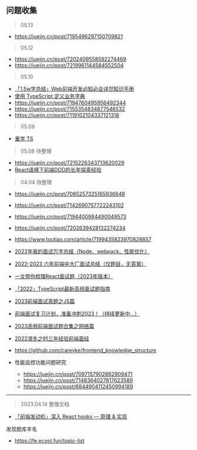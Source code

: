 ## 问题收集

> 05.13

- https://juejin.cn/post/7195496297150709821


> 05.12

- https://juejin.cn/post/7202409558592274469
- https://juejin.cn/post/7219961144584552504



> 05.10

- [「1.5w字总结」Web前端开发必知必会详尽知识手册](https://juejin.cn/post/7216174863447146552)
- [使用 TypeScript 定义业务字典](https://juejin.cn/post/7187963986875252795)
- https://juejin.cn/post/7194760495956492344
- https://juejin.cn/post/7155354834877546532
- https://juejin.cn/post/7119102104337121316



> 05.09

- [重学 TS](https://juejin.cn/post/7211358106629750841)

> 05.08 待整理

- https://juejin.cn/post/7215226343713620029
- [React语境下前端DDD的长年探索经验](https://juejin.cn/post/7187584683478089787)


> 04.04 待整理

- https://juejin.cn/post/7085257325165936648
- https://juejin.cn/post/7142690757722243102
- https://juejin.cn/post/7194400984490049573
- https://juejin.cn/post/7202639428132274234
- https://www.toutiao.com/article/7199435823970828857
- [2022年我的面试万字总结（Node、webpack、性能优化）](https://juejin.cn/post/7161292246526984228)
- [2022-2023 六年前端中大厂面试总结（仅题目，无答案）](https://juejin.cn/post/7207410405857017917)
- [一文带你梳理React面试题（2023年版本）](https://juejin.cn/post/7182382408807743548)
- [「2022」TypeScript最新高频面试题指南](https://juejin.cn/post/7162011064819777567)
- [2023前端面试真题之JS篇](https://juejin.cn/post/7202904269535887418)
- [前端面试复习计划，准备冲刺2023！（持续更新中...）](https://juejin.cn/post/7184720010563027001)
- [2023高频前端面试题合集之网络篇](https://juejin.cn/post/7197070078360322109)
- [2022凛冬之时三年经验前端面经](https://juejin.cn/post/7173316141161381924)
- https://github.com/careyke/frontend_knowledge_structure


- 性能监控功能问题研究
    - https://juejin.cn/post/7097157902862909471
    - https://juejin.cn/post/7148364027817623589
    - https://juejin.cn/post/6844904112450994189

-----------------

> 2023.04.14 整理文档

- [「前端发动机」深入 React hooks — 原理 & 实现](https://juejin.cn/post/6844903981836140552)

发现题库羊毛

- https://fe.ecool.fun/topic-list
